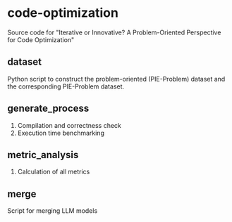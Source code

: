 # code-optimization
Source code for "Iterative or Innovative? A Problem-Oriented Perspective for Code Optimization"

## dataset
Python script to construct the problem-oriented (PIE-Problem) dataset and the corresponding PIE-Problem dataset.

## generate_process
1. Compilation and correctness check
2. Execution time benchmarking

## metric_analysis
1. Calculation of all metrics

## merge
Script for merging LLM models

